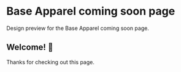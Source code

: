 # Base Apparel coming soon page

Design preview for the Base Apparel coming soon page.

## Welcome! 👋

Thanks for checking out this page.
